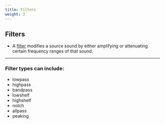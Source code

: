 ```yaml
---
title: Filters
weight: 3
---
```


## Filters

- A [filter](https://tonejs.github.io/docs/r11/Filter) modifies a source sound by either amplifying or attenuating certain frequency ranges of that sound.

---

### Filter types can include:
* lowpass
* highpass
* bandpass 
* lowshelf 
* highshelf 
* notch 
* allpass
* peaking 
